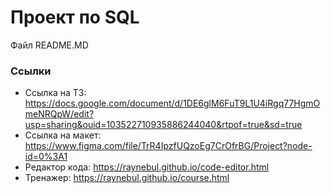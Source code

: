 # Проект по SQL

Файл README.MD

### Ссылки

* Ссылка на ТЗ: https://docs.google.com/document/d/1DE6glM6FuT9L1U4iRgq77HgmOmeNRQpW/edit?usp=sharing&ouid=103522710935886244040&rtpof=true&sd=true
* Ссылка на макет: https://www.figma.com/file/TrR4IpzfUQzoEg7CrOfrBG/Project?node-id=0%3A1
* Редактор кода: https://raynebul.github.io/code-editor.html
* Тренажер: https://raynebul.github.io/course.html
